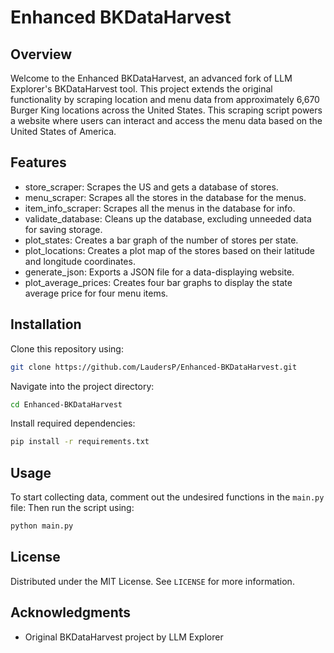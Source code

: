 # Enhanced BKDataHarvest

## Overview
Welcome to the Enhanced BKDataHarvest, an advanced fork of LLM Explorer's BKDataHarvest tool. This project extends the original functionality by scraping location and menu data from approximately 6,670 Burger King locations across the United States. This scraping script powers a website where users can interact and access the menu data based on the United States of America.

## Features
- store_scraper: Scrapes the US and gets a database of stores.
- menu_scraper: Scrapes all the stores in the database for the menus.
- item_info_scraper: Scrapes all the menus in the database for info.
- validate_database: Cleans up the database, excluding unneeded data for saving storage.
- plot_states: Creates a bar graph of the number of stores per state.
- plot_locations: Creates a plot map of the stores based on their latitude and longitude coordinates.
- generate_json: Exports a JSON file for a data-displaying website.
- plot_average_prices: Creates four bar graphs to display the state average price for four menu items.

## Installation
Clone this repository using:
```bash
git clone https://github.com/LaudersP/Enhanced-BKDataHarvest.git
```
Navigate into the project directory:
```bash
cd Enhanced-BKDataHarvest
```
Install required dependencies:
```bash
pip install -r requirements.txt
```

## Usage
To start collecting data, comment out the undesired functions in the `main.py` file:
Then run the script using:
```bash
python main.py
```

## License
Distributed under the MIT License. See `LICENSE` for more information.

## Acknowledgments
- Original BKDataHarvest project by LLM Explorer
